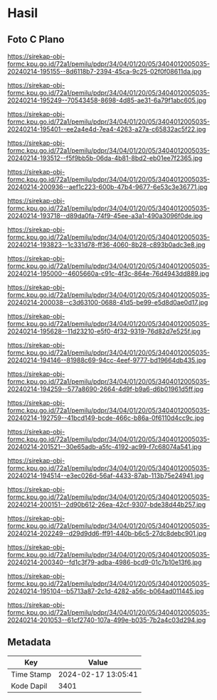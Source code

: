 # Hasil

## Foto C Plano

https://sirekap-obj-formc.kpu.go.id/72a1/pemilu/pdpr/34/04/01/20/05/3404012005035-20240214-195155--8d6118b7-2394-45ca-9c25-02f0f08611da.jpg

https://sirekap-obj-formc.kpu.go.id/72a1/pemilu/pdpr/34/04/01/20/05/3404012005035-20240214-195249--70543458-8698-4d85-ae31-6a79f1abc605.jpg

https://sirekap-obj-formc.kpu.go.id/72a1/pemilu/pdpr/34/04/01/20/05/3404012005035-20240214-195401--ee2a4e4d-7ea4-4263-a27a-c65832ac5f22.jpg

https://sirekap-obj-formc.kpu.go.id/72a1/pemilu/pdpr/34/04/01/20/05/3404012005035-20240214-193512--f5f9bb5b-06da-4b81-8bd2-eb01ee7f2365.jpg

https://sirekap-obj-formc.kpu.go.id/72a1/pemilu/pdpr/34/04/01/20/05/3404012005035-20240214-200936--aef1c223-600b-47b4-9677-6e53c3e36771.jpg

https://sirekap-obj-formc.kpu.go.id/72a1/pemilu/pdpr/34/04/01/20/05/3404012005035-20240214-193718--d89da0fa-74f9-45ee-a3a1-490a3096f0de.jpg

https://sirekap-obj-formc.kpu.go.id/72a1/pemilu/pdpr/34/04/01/20/05/3404012005035-20240214-193823--1c331d78-ff36-4060-8b28-c893b0adc3e8.jpg

https://sirekap-obj-formc.kpu.go.id/72a1/pemilu/pdpr/34/04/01/20/05/3404012005035-20240214-195000--4605660a-c91c-4f3c-864e-76d4943dd889.jpg

https://sirekap-obj-formc.kpu.go.id/72a1/pemilu/pdpr/34/04/01/20/05/3404012005035-20240214-200038--c3d63100-0688-41d5-be99-e5d8d0ae0d17.jpg

https://sirekap-obj-formc.kpu.go.id/72a1/pemilu/pdpr/34/04/01/20/05/3404012005035-20240214-195628--11d23210-e5f0-4f32-9319-76d82d7e525f.jpg

https://sirekap-obj-formc.kpu.go.id/72a1/pemilu/pdpr/34/04/01/20/05/3404012005035-20240214-194146--81988c69-94cc-4eef-9777-bd19664db435.jpg

https://sirekap-obj-formc.kpu.go.id/72a1/pemilu/pdpr/34/04/01/20/05/3404012005035-20240214-194259--577a8690-2664-4d9f-b9a6-d6b01961d5ff.jpg

https://sirekap-obj-formc.kpu.go.id/72a1/pemilu/pdpr/34/04/01/20/05/3404012005035-20240214-192759--41bcd149-bcde-466c-b86a-0f6110d4cc9c.jpg

https://sirekap-obj-formc.kpu.go.id/72a1/pemilu/pdpr/34/04/01/20/05/3404012005035-20240214-201521--30e65adb-a5fc-4192-ac99-f7c68074a541.jpg

https://sirekap-obj-formc.kpu.go.id/72a1/pemilu/pdpr/34/04/01/20/05/3404012005035-20240214-194514--e3ec026d-56af-4433-87ab-113b75e24941.jpg

https://sirekap-obj-formc.kpu.go.id/72a1/pemilu/pdpr/34/04/01/20/05/3404012005035-20240214-200151--2d90b612-26ea-42cf-9307-bde38d44b257.jpg

https://sirekap-obj-formc.kpu.go.id/72a1/pemilu/pdpr/34/04/01/20/05/3404012005035-20240214-202249--d29d9dd6-ff91-440b-b6c5-27dc8debc901.jpg

https://sirekap-obj-formc.kpu.go.id/72a1/pemilu/pdpr/34/04/01/20/05/3404012005035-20240214-200340--fd1c3f79-adba-4986-bcd9-01c7b10e13f6.jpg

https://sirekap-obj-formc.kpu.go.id/72a1/pemilu/pdpr/34/04/01/20/05/3404012005035-20240214-195104--b5713a87-2c1d-4282-a56c-b064ad011445.jpg

https://sirekap-obj-formc.kpu.go.id/72a1/pemilu/pdpr/34/04/01/20/05/3404012005035-20240214-201053--61cf2740-107a-499e-b035-7b2a4c03d294.jpg


## Metadata

| Key        | Value               |
| ---------- | ------------------- |
| Time Stamp | 2024-02-17 13:05:41 |
| Kode Dapil | 3401                |



